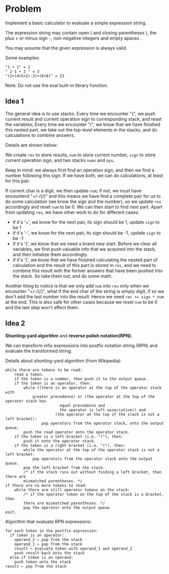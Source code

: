# Problem
Implement a basic calculator to evaluate a simple expression string.

The expression string may contain open ( and closing parentheses ), the plus + or minus sign -, non-negative integers and empty spaces .

You may assume that the given expression is always valid.

Some examples:
```
"1 + 1" = 2
" 2-1 + 2 " = 3
"(1+(4+5+2)-3)+(6+8)" = 23
```
Note: Do not use the eval built-in library function.

## Idea 1
The general idea is to use stacks. Every time we encounter "(", we push current result and current operation sign to corresponding stack, and reset the variables; Every
time we encounter ")", we know that we have finished this nested part, we take out the top-level elements in the stacks, and do calculations to combine answers.

Details are shown below:

We create `res` to store results, `num` to store current number, `sign` to store current operation sign, and two stacks `nums` and `ops`.

Keep in mind: we always first find an operation sign, and then we find a number following this sign. If we have both, we can do calculations, 
at least for this pair.

If current char is a digit, we then update `num`; if not, we must have encounterd "+/-/(/)" and this means we have find a complete
pair for us to do some calculation (we know the sign and the number), so we update `res` accordingly and reset `num` to be 0. 
We can then start to find next part. Apart from updating `res`, we have other work to do for different cases:
* if it's '+', we know for the next pair, its sign should be 1, update `sign` to be 1
* if it's '-', we know for the next pair, its sign should be -1, update `sign` to be -1
* if it's '(', we know that we need a brand new start. Before we clear all variables, we first push valuable info that we acquired into the 
stack, and then initialize them accordingly.
* if it's ')', we know that we have finished calculating the nested part of calculation and the result of this part is stored in `res`, and 
we need to combine this result with the former answers that have been pushed into the stack. So take them out, and do some math.

Another thing to notice is that we only add `num` into `res` only when we encounter "+/-/(/)", what if the end char of the string is simply 
digit, if so we don't add the last number into the result. Hence we need `res += sign * num` at the end. This is also safe for other cases because
we reset `num` to be 0 and the last step won't affect them.

## Idea 2
__Shunting-yard algorithm__ and __reverse polish notation(RPN)__.

We can transform infix expressions into postfix notation string (RPN) and evaluate the transformed string.

Details about shunting-yard algorithm (from Wikipedia):
```
while there are tokens to be read:
	read a token.
	if the token is a number, then push it to the output queue.
	if the token is an operator, then:
		while ((there is an operator at the top of the operator stack with
			greater precedence) or (the operator at the top of the operator stack has
                        equal precedence and
                        the operator is left associative)) and
                      (the operator at the top of the stack is not a left bracket):
				pop operators from the operator stack, onto the output queue.
		push the read operator onto the operator stack.
	if the token is a left bracket (i.e. "("), then:
		push it onto the operator stack.
	if the token is a right bracket (i.e. ")"), then:
		while the operator at the top of the operator stack is not a left bracket:
			pop operators from the operator stack onto the output queue.
		pop the left bracket from the stack.
		/* if the stack runs out without finding a left bracket, then there are
		mismatched parentheses. */
if there are no more tokens to read:
	while there are still operator tokens on the stack:
		/* if the operator token on the top of the stack is a bracket, then
		there are mismatched parentheses. */
		pop the operator onto the output queue.
exit.
```

Algorithm that evaluate RPN expressions:
```
for each token in the postfix expression:
  if token is an operator:
    operand_2 ← pop from the stack
    operand_1 ← pop from the stack
    result ← evaluate token with operand_1 and operand_2
    push result back onto the stack
  else if token is an operand:
    push token onto the stack
result ← pop from the stack
```
